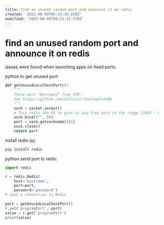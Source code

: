 ```yaml
---
title: find an unused random port and announce it on redis
created: '2022-08-09T06:15:35.018Z'
modified: '2022-08-09T06:21:12.570Z'
---
```


# find an unused random port and announce it on redis

issues were found when launching apps on fixed ports.

python to get unused port:
```python
def getUnusedLocalhostPort():
    """
    These were "Borrowed" from YCM.
    See https://github.com/Valloric/YouCompleteMe
    """
    sock = socket.socket()
    # This tells the OS to give us any free port in the range [1024 - 65535]
    sock.bind(("", 0))
    port = sock.getsockname()[1]
    sock.close()
    return port
```

install redis-py:
```bash
pip install redis
```

python send port to redis:
```python
import redis

r = redis.Redis(
    host='hostname',
    port=port, 
    password='password')
# open a connection to Redis
 
port = getUnusedLocalhostPort()
r.set('programPort', port)
value = r.get('programPort')
print(value)

```
